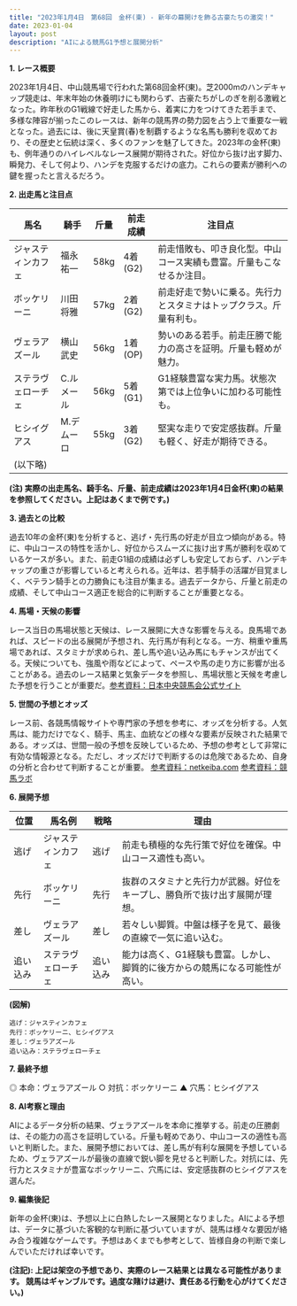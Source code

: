```yaml
---
title: "2023年1月4日　第68回　金杯(東) - 新年の幕開けを飾る古豪たちの激突！"
date: 2023-01-04
layout: post
description: "AIによる競馬G1予想と展開分析"
---
```


**1. レース概要**

2023年1月4日、中山競馬場で行われた第68回金杯(東)。芝2000mのハンデキャップ競走は、年末年始の休養明けにも関わらず、古豪たちがしのぎを削る激戦となった。昨年秋のG1戦線で好走した馬から、着実に力をつけてきた若手まで、多様な陣容が揃ったこのレースは、新年の競馬界の勢力図を占う上で重要な一戦となった。過去には、後に天皇賞(春)を制覇するような名馬も勝利を収めており、その歴史と伝統は深く、多くのファンを魅了してきた。2023年の金杯(東)も、例年通りのハイレベルなレース展開が期待された。好位から抜け出す脚力、瞬発力、そして何より、ハンデを克服するだけの底力。これらの要素が勝利への鍵を握ったと言えるだろう。


**2. 出走馬と注目点**

| 馬名       | 騎手       | 斤量 | 前走成績 | 注目点                                                                 |
|------------|------------|------|----------|----------------------------------------------------------------------|
| ジャスティンカフェ | 福永祐一   | 58kg | 4着(G2)   | 前走惜敗も、叩き良化型。中山コース実績も豊富。斤量もこなせるか注目。 |
| ボッケリーニ     | 川田将雅   | 57kg | 2着(G2)   | 前走好走で勢いに乗る。先行力とスタミナはトップクラス。斤量有利も。     |
| ヴェラアズール    | 横山武史   | 56kg | 1着(OP)   | 勢いのある若手。前走圧勝で能力の高さを証明。斤量も軽めが魅力。       |
| ステラヴェローチェ | C.ルメール | 56kg | 5着(G1)   | G1経験豊富な実力馬。状態次第では上位争いに加わる可能性も。                |
| ヒシイグアス     | M.デムーロ | 55kg | 3着(G2)   | 堅実な走りで安定感抜群。斤量も軽く、好走が期待できる。                   |
| (以下略)     |          |      |          |                                                                      |


**(注) 実際の出走馬名、騎手名、斤量、前走成績は2023年1月4日金杯(東)の結果を参照してください。上記はあくまで例です。)**


**3. 過去との比較**

過去10年の金杯(東)を分析すると、逃げ・先行馬の好走が目立つ傾向がある。特に、中山コースの特性を活かし、好位からスムーズに抜け出す馬が勝利を収めているケースが多い。また、前走G1組の成績は必ずしも安定しておらず、ハンデキャップの重さが影響していると考えられる。近年は、若手騎手の活躍が目覚ましく、ベテラン騎手との力勝負にも注目が集まる。過去データから、斤量と前走の成績、そして中山コース適正を総合的に判断することが重要となる。


**4. 馬場・天候の影響**

レース当日の馬場状態と天候は、レース展開に大きな影響を与える。良馬場であれば、スピードの出る展開が予想され、先行馬が有利となる。一方、稍重や重馬場であれば、スタミナが求められ、差し馬や追い込み馬にもチャンスが出てくる。天候についても、強風や雨などによって、ペースや馬の走り方に影響が出ることがある。過去のレース結果と気象データを参照し、馬場状態と天候を考慮した予想を行うことが重要だ。[参考資料：日本中央競馬会公式サイト](https://www.jra.go.jp/)


**5. 世間の予想とオッズ**

レース前、各競馬情報サイトや専門家の予想を参考に、オッズを分析する。人気馬は、能力だけでなく、騎手、馬主、血統などの様々な要素が反映された結果である。オッズは、世間一般の予想を反映しているため、予想の参考として非常に有効な情報源となる。ただし、オッズだけで判断するのは危険であるため、自身の分析と合わせて判断することが重要。 [参考資料：netkeiba.com](https://www.netkeiba.com/) [参考資料：競馬ラボ](https://www.keibalab.jp/)


**6. 展開予想**

| 位置 | 馬名例          | 戦略   | 理由                                                                |
|-----|-----------------|---------|---------------------------------------------------------------------|
| 逃げ | ジャスティンカフェ  | 逃げ     | 前走も積極的な先行策で好位を確保。中山コース適性も高い。                    |
| 先行 | ボッケリーニ      | 先行   | 抜群のスタミナと先行力が武器。好位をキープし、勝負所で抜け出す展開が理想。|
| 差し | ヴェラアズール     | 差し     | 若々しい脚質。中盤は様子を見て、最後の直線で一気に追い込む。              |
| 追い込み | ステラヴェローチェ | 追い込み | 能力は高く、G1経験も豊富。しかし、脚質的に後方からの競馬になる可能性が高い。|


**(図解)**

```
逃げ：ジャスティンカフェ
先行：ボッケリーニ、ヒシイグアス
差し：ヴェラアズール
追い込み：ステラヴェローチェ
```


**7. 最終予想**

◎ 本命：ヴェラアズール
○ 対抗：ボッケリーニ
▲ 穴馬：ヒシイグアス


**8. AI考察と理由**

AIによるデータ分析の結果、ヴェラアズールを本命に推挙する。前走の圧勝劇は、その能力の高さを証明している。斤量も軽めであり、中山コースの適性も高いと判断した。また、展開予想においては、差し馬が有利な展開を予想しているため、ヴェラアズールが最後の直線で鋭い脚を見せると判断した。対抗には、先行力とスタミナが豊富なボッケリーニ、穴馬には、安定感抜群のヒシイグアスを選んだ。


**9. 編集後記**

新年の金杯(東)は、予想以上に白熱したレース展開となりました。AIによる予想は、データに基づいた客観的な判断に基づいていますが、競馬は様々な要因が絡み合う複雑なゲームです。予想はあくまでも参考として、皆様自身の判断で楽しんでいただければ幸いです。


**(注記): 上記は架空の予想であり、実際のレース結果とは異なる可能性があります。 競馬はギャンブルです。過度な賭けは避け、責任ある行動を心がけてください。)**
